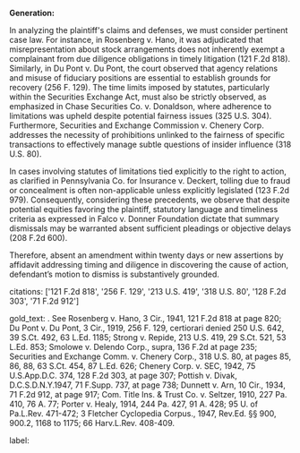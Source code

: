 **Generation:**

In analyzing the plaintiff's claims and defenses, we must consider pertinent case law. For instance, in Rosenberg v. Hano, it was adjudicated that misrepresentation about stock arrangements does not inherently exempt a complainant from due diligence obligations in timely litigation (121 F.2d 818). Similarly, in Du Pont v. Du Pont, the court observed that agency relations and misuse of fiduciary positions are essential to establish grounds for recovery (256 F. 129). The time limits imposed by statutes, particularly within the Securities Exchange Act, must also be strictly observed, as emphasized in Chase Securities Co. v. Donaldson, where adherence to limitations was upheld despite potential fairness issues (325 U.S. 304). Furthermore, Securities and Exchange Commission v. Chenery Corp. addresses the necessity of prohibitions unlinked to the fairness of specific transactions to effectively manage subtle questions of insider influence (318 U.S. 80).

In cases involving statutes of limitations tied explicitly to the right to action, as clarified in Pennsylvania Co. for Insurance v. Deckert, tolling due to fraud or concealment is often non-applicable unless explicitly legislated (123 F.2d 979). Consequently, considering these precedents, we observe that despite potential equities favoring the plaintiff, statutory language and timeliness criteria as expressed in Falco v. Donner Foundation dictate that summary dismissals may be warranted absent sufficient pleadings or objective delays (208 F.2d 600).

Therefore, absent an amendment within twenty days or new assertions by affidavit addressing timing and diligence in discovering the cause of action, defendant’s motion to dismiss is substantively grounded.

citations: ['121 F.2d 818', '256 F. 129', '213 U.S. 419', '318 U.S. 80', '128 F.2d 303', '71 F.2d 912']

gold_text: . See Rosenberg v. Hano, 3 Cir., 1941, 121 F.2d 818 at page 820; Du Pont v. Du Pont, 3 Cir., 1919, 256 F. 129, certiorari denied 250 U.S. 642, 39 S.Ct. 492, 63 L.Ed. 1185; Strong v. Repide, 213 U.S. 419, 29 S.Ct. 521, 53 L.Ed. 853; Smolowe v. Delendo Corp., supra, 136 F.2d at page 235; Securities and Exchange Comm. v. Chenery Corp., 318 U.S. 80, at pages 85, 86, 88, 63 S.Ct. 454, 87 L.Ed. 626; Chenery Corp. v. SEC, 1942, 75 U.S.App.D.C. 374, 128 F.2d 303, at page 307; Pottish v. Divak, D.C.S.D.N.Y.1947, 71 F.Supp. 737, at page 738; Dunnett v. Arn, 10 Cir., 1934, 71 F.2d 912, at page 917; Com. Title Ins. & Trust Co. v. Seltzer, 1910, 227 Pa. 410, 76 A. 77; Porter v. Healy, 1914, 244 Pa. 427, 91 A. 428; 95 U. of Pa.L.Rev. 471-472; 3 Fletcher Cyclopedia Corpus., 1947, Rev.Ed. §§ 900, 900.2, 1168 to 1175; 66 Harv.L.Rev. 408-409.

label: 